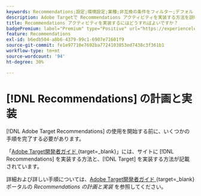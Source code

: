 ```yaml
---
keywords: Recommendations;設定;環境設定;業種;非互換の条件をフィルター;デフォルトホストグループ;サムネールのベース URL;Recommendation API トークン
description: Adobe Targetで Recommendations アクティビティを実装する方法を説明します。
title: Recommendations アクティビティを実装するにはどうすればよいですか？
badgePremium: label="Premium" type="Positive" url="https://experienceleague.adobe.com/docs/target/using/introduction/intro.html?lang=ja#premium newtab=true" tooltip="Target Premium に含まれる機能を確認してください。"
feature: Recommendations
exl-id: b6edb504-a8b6-4379-99c1-6907e71601f9
source-git-commit: fe1e97710e7692ba7724103853ed7438c3f361b1
workflow-type: tm+mt
source-wordcount: '94'
ht-degree: 30%

---
```


# [!DNL Recommendations] の計画と実装

[!DNL Adobe Target Recommendations] の使用を開始する前に、いくつかの手順を完了する必要があります。

「[Adobe Target開発者ガイド ](https://experienceleague.adobe.com/docs/target-dev/developer/overview.html?lang=ja){target=_blank}」には、サイトに [!DNL Recommendations] を実装する方法と、[!DNL Target] を実装する方法が記載されています。

詳細および詳しい手順については、[Adobe Target開発者ガイド ](https://experienceleague.adobe.com/docs/target-dev/developer/recommendations.html?lang=ja){target=_blank} ポータルの *Recommendations の計画と実装* を参照してください。
